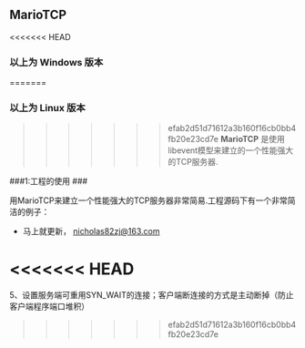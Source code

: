 ## MarioTCP ##
<<<<<<< HEAD
### 以上为 Windows 版本 ###
=======
### 以上为 Linux 版本 ###
>>>>>>> efab2d51d71612a3b160f16cb0bb4fb20e23cd7e
**MarioTCP** 是使用libevent模型来建立的一个性能强大的TCP服务器.

###1:工程的使用 ###

用MarioTCP来建立一个性能强大的TCP服务器非常简易.工程源码下有一个非常简洁的例子：

- 马上就更新，
nicholas82zj@163.com

<<<<<<< HEAD
=======
5、设置服务端可重用SYN_WAIT的连接；客户端断连接的方式是主动断掉（防止客户端程序端口堆积）
>>>>>>> efab2d51d71612a3b160f16cb0bb4fb20e23cd7e

